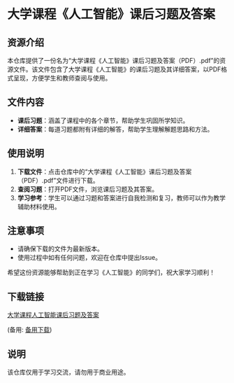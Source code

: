 # 大学课程《人工智能》课后习题及答案

## 资源介绍

本仓库提供了一份名为“大学课程《人工智能》课后习题及答案（PDF）.pdf”的资源文件。该文件包含了大学课程《人工智能》的课后习题及其详细答案，以PDF格式呈现，方便学生和教师查阅与使用。

## 文件内容

- **课后习题**：涵盖了课程中的各个章节，帮助学生巩固所学知识。
- **详细答案**：每道习题都附有详细的解答，帮助学生理解解题思路和方法。

## 使用说明

1. **下载文件**：点击仓库中的“大学课程《人工智能》课后习题及答案（PDF）.pdf”文件进行下载。
2. **查阅习题**：打开PDF文件，浏览课后习题及其答案。
3. **学习参考**：学生可以通过习题和答案进行自我检测和复习，教师可以作为教学辅助材料使用。

## 注意事项

- 请确保下载的文件为最新版本。
- 使用过程中如有任何问题，欢迎在仓库中提出Issue。

希望这份资源能够帮助到正在学习《人工智能》的同学们，祝大家学习顺利！

## 下载链接
[大学课程人工智能课后习题及答案](https://pan.quark.cn/s/f92ef032062e) 

(备用: [备用下载](https://pan.baidu.com/s/1Xs0i-fAwo6ZOsM53pvIbeQ?pwd=1234))

## 说明

该仓库仅用于学习交流，请勿用于商业用途。
